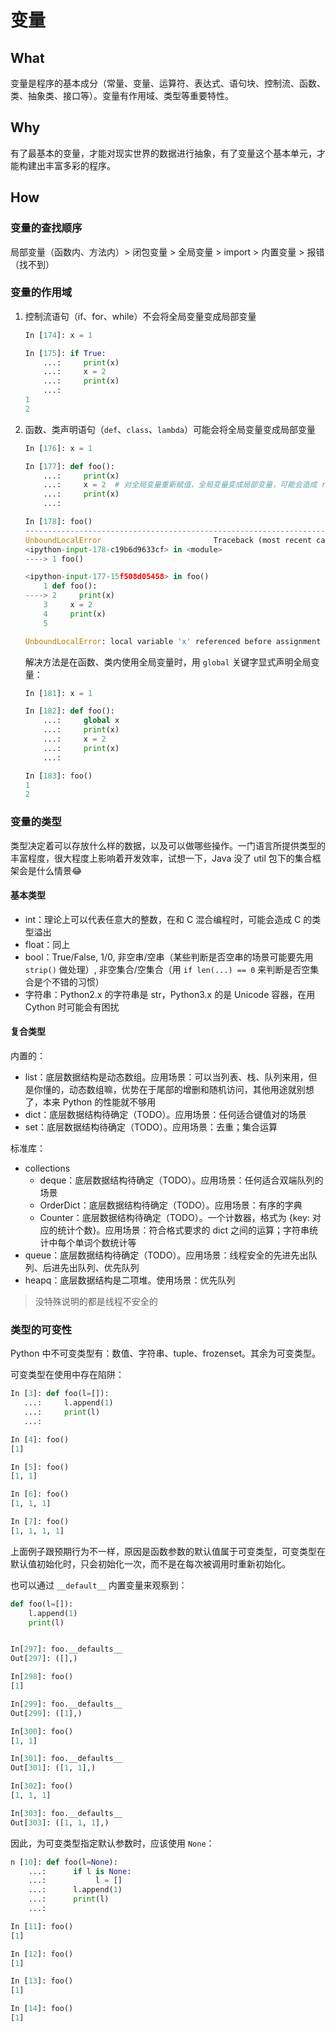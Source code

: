 # 变量

## What

变量是程序的基本成分（常量、变量、运算符、表达式、语句块、控制流、函数、类、抽象类、接口等）。变量有作用域、类型等重要特性。

## Why

有了最基本的变量，才能对现实世界的数据进行抽象，有了变量这个基本单元，才能构建出丰富多彩的程序。

## How

### 变量的查找顺序

局部变量（函数内、方法内）> 闭包变量 > 全局变量 > import > 内置变量 > 报错（找不到）

### 变量的作用域

1. 控制流语句（if、for、while）不会将全局变量变成局部变量
    ```python
    In [174]: x = 1

    In [175]: if True:
        ...:     print(x)
        ...:     x = 2
        ...:     print(x)
        ...:
    1
    2
    ```

2. 函数、类声明语句（`def`、`class`、`lambda`）可能会将全局变量变成局部变量
    ```python
    In [176]: x = 1

    In [177]: def foo():
        ...:     print(x)
        ...:     x = 2  # 对全局变量重新赋值，全局变量变成局部变量，可能会造成 referenced before assignment 的错误
        ...:     print(x)
        ...:

    In [178]: foo()
    ---------------------------------------------------------------------------
    UnboundLocalError                         Traceback (most recent call last)
    <ipython-input-178-c19b6d9633cf> in <module>
    ----> 1 foo()

    <ipython-input-177-15f508d05458> in foo()
        1 def foo():
    ----> 2     print(x)
        3     x = 2
        4     print(x)
        5

    UnboundLocalError: local variable 'x' referenced before assignment
    ```

    解决方法是在函数、类内使用全局变量时，用 `global` 关键字显式声明全局变量：
    ```python
    In [181]: x = 1

    In [182]: def foo():
        ...:     global x
        ...:     print(x)
        ...:     x = 2
        ...:     print(x)
        ...:

    In [183]: foo()
    1
    2
    ```

### 变量的类型

类型决定着可以存放什么样的数据，以及可以做哪些操作。一门语言所提供类型的丰富程度，很大程度上影响着开发效率，试想一下，Java 没了 util 包下的集合框架会是什么情景😂

#### 基本类型

- int：理论上可以代表任意大的整数，在和 C 混合编程时，可能会造成 C 的类型溢出
- float：同上
- bool：True/False, 1/0, 非空串/空串（某些判断是否空串的场景可能要先用 `strip()` 做处理）, 非空集合/空集合（用 `if len(...) == 0` 来判断是否空集合是个不错的习惯）
- 字符串：Python2.x 的字符串是 str，Python3.x 的是 Unicode 容器，在用 Cython 时可能会有困扰

#### 复合类型

内置的：

- list：底层数据结构是动态数组。应用场景：可以当列表、栈、队列来用，但是你懂的，动态数组嘛，优势在于尾部的增删和随机访问，其他用途就别想了，本来 Python 的性能就不够用
- dict：底层数据结构待确定（TODO）。应用场景：任何适合键值对的场景
- set：底层数据结构待确定（TODO）。应用场景：去重；集合运算

标准库：

- collections
    - deque：底层数据结构待确定（TODO）。应用场景：任何适合双端队列的场景
    - OrderDict：底层数据结构待确定（TODO）。应用场景：有序的字典
    - Counter：底层数据结构待确定（TODO）。一个计数器，格式为 {key: 对应的统计个数}。应用场景：符合格式要求的 dict 之间的运算；字符串统计中每个单词个数统计等
- queue：底层数据结构待确定（TODO）。应用场景：线程安全的先进先出队列、后进先出队列、优先队列
- heapq：底层数据结构是二项堆。使用场景：优先队列

> 没特殊说明的都是线程不安全的

### 类型的可变性

Python 中不可变类型有：数值、字符串、tuple、frozenset。其余为可变类型。

可变类型在使用中存在陷阱：

```python
In [3]: def foo(l=[]):
   ...:     l.append(1)
   ...:     print(l)
   ...:

In [4]: foo()
[1]

In [5]: foo()
[1, 1]

In [6]: foo()
[1, 1, 1]

In [7]: foo()
[1, 1, 1, 1]
```

上面例子跟预期行为不一样，原因是函数参数的默认值属于可变类型，可变类型在默认值初始化时，只会初始化一次，而不是在每次被调用时重新初始化。

也可以通过 `__default__` 内置变量来观察到：

```python
def foo(l=[]):
    l.append(1)
    print(l)


In[297]: foo.__defaults__
Out[297]: ([],)

In[298]: foo()
[1]

In[299]: foo.__defaults__
Out[299]: ([1],)

In[300]: foo()
[1, 1]

In[301]: foo.__defaults__
Out[301]: ([1, 1],)

In[302]: foo()
[1, 1, 1]

In[303]: foo.__defaults__
Out[303]: ([1, 1, 1],)
```

因此，为可变类型指定默认参数时，应该使用 `None`：

```python
n [10]: def foo(l=None):
    ...:      if l is None:
    ...:           l = []
    ...:      l.append(1)
    ...:      print(l)
    ...:

In [11]: foo()
[1]

In [12]: foo()
[1]

In [13]: foo()
[1]

In [14]: foo()
[1]
```